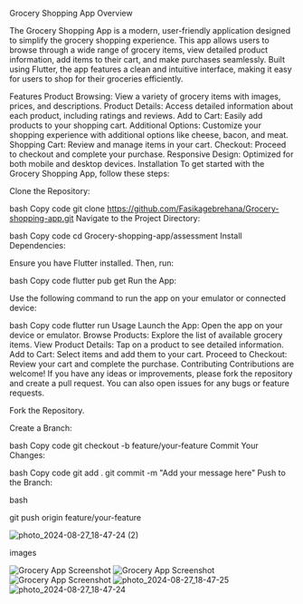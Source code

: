 Grocery Shopping App
Overview


The Grocery Shopping App is a modern, user-friendly application designed to simplify the grocery shopping experience. This app allows users to browse through a wide range of grocery items, view detailed product information, add items to their cart, and make purchases seamlessly. Built using Flutter, the app features a clean and intuitive interface, making it easy for users to shop for their groceries efficiently.

Features
Product Browsing: View a variety of grocery items with images, prices, and descriptions.
Product Details: Access detailed information about each product, including ratings and reviews.
Add to Cart: Easily add products to your shopping cart.
Additional Options: Customize your shopping experience with additional options like cheese, bacon, and meat.
Shopping Cart: Review and manage items in your cart.
Checkout: Proceed to checkout and complete your purchase.
Responsive Design: Optimized for both mobile and desktop devices.
Installation
To get started with the Grocery Shopping App, follow these steps:

Clone the Repository:

bash
Copy code
git clone https://github.com/Fasikagebrehana/Grocery-shopping-app.git
Navigate to the Project Directory:

bash
Copy code
cd Grocery-shopping-app/assessment
Install Dependencies:

Ensure you have Flutter installed. Then, run:

bash
Copy code
flutter pub get
Run the App:

Use the following command to run the app on your emulator or connected device:

bash
Copy code
flutter run
Usage
Launch the App: Open the app on your device or emulator.
Browse Products: Explore the list of available grocery items.
View Product Details: Tap on a product to see detailed information.
Add to Cart: Select items and add them to your cart.
Proceed to Checkout: Review your cart and complete the purchase.
Contributing
Contributions are welcome! If you have any ideas or improvements, please fork the repository and create a pull request. You can also open issues for any bugs or feature requests.

Fork the Repository.

Create a Branch:

bash
Copy code
git checkout -b feature/your-feature
Commit Your Changes:

bash
Copy code
git add .
git commit -m "Add your message here"
Push to the Branch:

bash

git push origin feature/your-feature

![photo_2024-08-27_18-47-24 (2)](https://github.com/user-attachments/assets/5829dd01-6468-4812-bbf9-8ca6edc637a7)

images

![Grocery App Screenshot](assets/images/photo_2024-08-27_18-47-24%20(2).jpg)
![Grocery App Screenshot](assets/images/photo_2024-08-27_18-47-24.jpg)
![Grocery App Screenshot](assets/images/photo_2024-08-27_18-47-25.jpg)
![photo_2024-08-27_18-47-25](https://github.com/user-attachments/assets/da86dc24-89ae-4e9c-9748-a3162da45c74)
![photo_2024-08-27_18-47-24](https://github.com/user-attachments/assets/8773d0db-e58f-4980-bb55-f1900bb2b180)
